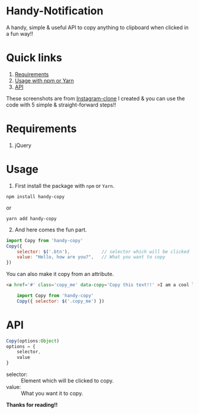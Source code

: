 # Handy-Notification
A handy, simple & useful API to copy anything to clipboard when clicked in a fun way!!

# Quick links
1. [Requirements](#requirements)
2. [Usage with npm or Yarn](#usage)
3. [API](#api)

These screenshots are from [Instagram-clone](https://github.com/yTakkar/Instagram-clone) I created & you can use the code with 5 simple & straight-forward steps!!

# Requirements
1. jQuery

# Usage

1. First install the package with `npm` or `Yarn`.

```
npm install handy-copy
```
or

```
yarn add handy-copy
```

2. And here comes the fun part.
```javascript
import Copy from 'handy-copy'
Copy({
    selector: $('.btn'),            // selector which will be clicked
    value: "Hello, how are you?",   // What you want to copy
})
```

You can also make it copy from an attribute.
```html
<a href='#' class='copy_me' data-copy='Copy this text!!' >I am a cool link</a>
```
```javascript
    import Copy from 'handy-copy'
    Copy({ selector: $('.copy_me') })
```

# API
```javascript
Copy(options:Object)
options = {
    selector,
    value
}
```

<dl>
  <dt>selector:</dt>
  <dd>Element which will be clicked to copy.</dd>

  <dt>value:</dt>
  <dd>What you want it to copy.</dd>
</dl>

**Thanks for reading!!**
